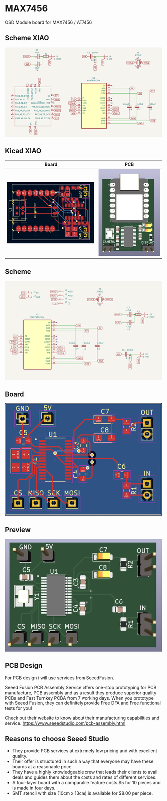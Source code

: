 # MAX7456
OSD Module board for MAX7456 / AT7456

## Scheme XIAO
![Scheme](images/xiao-scheme.png)

## Kicad XIAO
Board|PCB
----|----
![Board](images/xiao-board.png)|![View 1](images/xiao-preview.png)

## Scheme
![](images/scheme.png)

## Board
![](images/board.png)

## Preview
![](images/preview.png)

## PCB Design

For PCB design i will use services from SeeedFusion. 

Seeed Fusion PCB Assembly Service offers one-stop prototyping for PCB manufacture, PCB assembly and as a result they produce superior quality PCBs and Fast Turnkey PCBA from 7 working days. When you prototype with Seeed Fusion, they can definitely provide Free DFA and Free functional tests for you! 

Check out their website to know about their manufacturing capabilities and service.
https://www.seeedstudio.com/pcb-assembly.html

## Reasons to choose Seeed Studio
- They provide PCB services at extremely low pricing and with excellent quality.
- Their offer is structured in such a way that everyone may have these boards at a reasonable price.
- They have a highly knowledgeable crew that leads their clients to avail deals and guides them about the costs and rates of different services.
- A four-layer board with a comparable feature costs $5 for 10 pieces and is made in four days.
- SMT stencil with size (10cm x 13cm) is available for $8.00 per piece.
